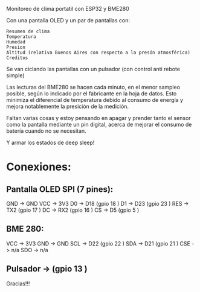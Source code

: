 Monitoreo de clima portatil con ESP32 y BME280

Con una pantalla OLED y un par de pantallas con:

    Resumen de clima
    Temperatura
    Humedad
    Presion
    Altitud (relativa Buenos Aires con respecto a la presón atmosférica)
    Creditos

Se van ciclando las pantallas con un pulsador (con control anti rebote simple)

Las lecturas del BME280 se hacen cada minuto, en el menor sampleo posible, según lo indicado por el fabricante en la hoja de datos. Esto minimiza el diferencial de temperatura debido al consumo de energía y mejora notablemente la presición de la medición.

Faltan varias cosas y estoy pensando en apagar y prender tanto el sensor como la pantalla mediante un pin digital, acerca de mejorar el consumo de batería cuando no se necesitan.

Y armar los estados de deep sleep!

Conexiones:
============

Pantalla OLED SPI (7 pines):
----------------------------
GND -> GND
VCC -> 3V3
D0  -> D18 (gpio 18 )
D1  -> D23 (gpio 23 )
RES -> TX2 (gpio 17 )
DC  -> RX2 (gpio 16 )
CS  -> D5  (gpio 5 )

BME 280:
--------
VCC -> 3V3
GND -> GND
SCL -> D22 (gpio 22 )
SDA -> D21 (gpio 21 )
CSE -> n/a
SDO -> n/a


Pulsador -> (gpio 13 )
----------------------

Gracias!!!
